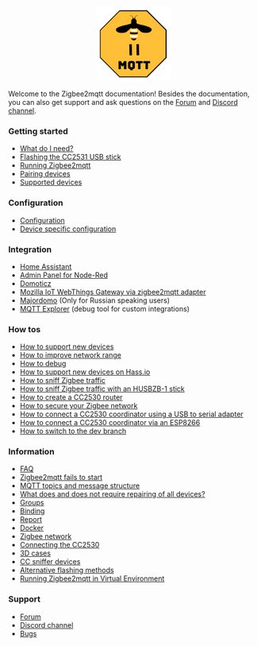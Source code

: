 ---
---
<div align="center">
    <a href="https://github.com/koenkk/zigbee2mqtt">
        <img width="150" height="150" src="images/logo.png">
    </a>
</div>

Welcome to the Zigbee2mqtt documentation! Besides the documentation, you can also get support and ask questions on the [Forum](http://zigbee2mqtt.discourse.group/) and [Discord channel](https://discord.gg/NyseBeK).

### Getting started
* [What do I need?](getting_started/what_do_i_need.md)
* [Flashing the CC2531 USB stick](getting_started/flashing_the_cc2531.md)
* [Running Zigbee2mqtt](getting_started/running_zigbee2mqtt.md)
* [Pairing devices](getting_started/pairing_devices.md)
* [Supported devices](information/supported_devices.md)

### Configuration
* [Configuration](configuration/configuration.md)
* [Device specific configuration](configuration/device_specific_configuration.md)

### Integration
* [Home Assistant](integration/home_assistant.md)
* [Admin Panel for Node-Red](https://github.com/ben423423n32j14e/zigbee2mqttadminpanel)
* [Domoticz](https://github.com/stas-demydiuk/domoticz-zigbee2mqtt-plugin)
* [Mozilla IoT WebThings Gateway via zigbee2mqtt adapter](https://github.com/kabbi/zigbee2mqtt-adapter)
* [Majordomo](https://github.com/directman66/majordomo-zigbee2mqtt/) (Only for Russian speaking users)
* [MQTT Explorer](https://mqtt-explorer.com) (debug tool for custom integrations)

### How tos
* [How to support new devices](how_tos/how_to_support_new_devices.md)
* [How to improve network range](how_tos/how_to_improve_network_range.md)
* [How to debug](how_tos/how_to_debug.md)
* [How to support new devices on Hass.io](how_tos/how_to_support_new_devices_on_hassio.md)
* [How to sniff Zigbee traffic](how_tos/how_to_sniff_zigbee_traffic.md)
* [How to sniff Zigbee traffic with an HUSBZB-1 stick](how_tos/how_to_sniff_zigbee_husbzb.md)
* [How to create a CC2530 router](how_tos/how_to_create_a_cc2530_router.md)
* [How to secure your Zigbee network](how_tos/how_to_secure_network.md)
* [How to connect a CC2530 coordinator using a USB to serial adapter](how_tos/how_to_connect_a_cc2530_coordinator_using_a_usb_to_serial_adapter.md)
* [How to connect a CC2530 coordinator via an ESP8266](how_tos/how_to_esp8266_with_cc2530.md)
* [How to switch to the dev branch](how_tos/how-to-switch-to-dev-branch.md)

### Information
* [FAQ](information/FAQ.md)
* [Zigbee2mqtt fails to start](information/zigbee2mqtt_fails_to_start.md)
* [MQTT topics and message structure](information/mqtt_topics_and_message_structure.md)
* [What does and does not require repairing of all devices?](information/what_does_and_doesnt_require_repairing.md)
* [Groups](information/groups.md)
* [Binding](information/binding.md)
* [Report](information/report.md)
* [Docker](information/docker.md)
* [Zigbee network](information/zigbee_network.md)
* [Connecting the CC2530](information/connecting_cc2530.md)
* [3D cases](information/3d_cases.md)
* [CC sniffer devices](information/cc_sniffer_devices.md)
* [Alternative flashing methods](information/alternative_flashing_methods.md)
* [Running Zigbee2mqtt in Virtual Environment](information/virtual_environment.md)

### Support
* [Forum](http://zigbee2mqtt.discourse.group/)
* [Discord channel](https://discord.gg/NyseBeK)
* [Bugs](https://github.com/koenkk/zigbee2mqtt/issues)
